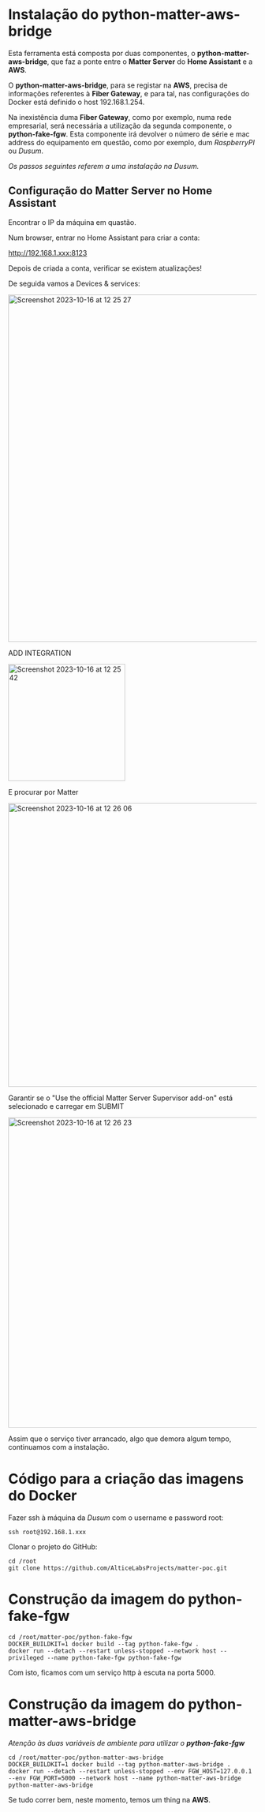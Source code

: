 # Instalação do python-matter-aws-bridge

Esta ferramenta está composta por duas componentes, o **python-matter-aws-bridge**, que faz a ponte entre o **Matter Server** do **Home Assistant** e a **AWS**.

O **python-matter-aws-bridge**, para se registar na **AWS**, precisa de informações referentes à **Fiber Gateway**, e para tal, nas configurações do Docker está definido o host 192.168.1.254.

Na inexistência duma **Fiber Gateway**, como por exemplo, numa rede empresarial, será necessária a utilização da segunda componente, o **python-fake-fgw**. Esta componente irá devolver o número de série e mac address do equipamento em questão, como por exemplo, dum *RaspberryPI* ou *Dusum*.

*Os passos seguintes referem a uma instalação na Dusum.*

## Configuração do **Matter Server** no **Home Assistant**

Encontrar o IP da máquina em quastão.

Num browser, entrar no Home Assistant para criar a conta:

http://192.168.1.xxx:8123

Depois de criada a conta, verificar se existem atualizações!

De seguida vamos a Devices & services:

<img width="704" alt="Screenshot 2023-10-16 at 12 25 27" src="https://github.com/AlticeLabsProjects/matter-poc/assets/102826168/f400bd55-3673-4bec-a3b1-f08be2b2b6db">

ADD INTEGRATION

<img width="237" alt="Screenshot 2023-10-16 at 12 25 42" src="https://github.com/AlticeLabsProjects/matter-poc/assets/102826168/89265ffb-6e17-402d-87c3-77bf33e64262">

E procurar por Matter

<img width="575" alt="Screenshot 2023-10-16 at 12 26 06" src="https://github.com/AlticeLabsProjects/matter-poc/assets/102826168/97d8dbcb-fa2d-4381-9121-bcf572daf720">

Garantir se o "Use the official Matter Server Supervisor add-on" está selecionado e carregar em SUBMIT

<img width="629" alt="Screenshot 2023-10-16 at 12 26 23" src="https://github.com/AlticeLabsProjects/matter-poc/assets/102826168/c56423bd-37b5-48af-badd-bd073e1e3f29">

Assim que o serviço tiver arrancado, algo que demora algum tempo, continuamos com a instalação.

# Código para a criação das imagens do Docker

Fazer ssh à máquina da *Dusum* com o username e password root:

```
ssh root@192.168.1.xxx
```

Clonar o projeto do GitHub:

```
cd /root
git clone https://github.com/AlticeLabsProjects/matter-poc.git
```

# Construção da imagem do **python-fake-fgw**

```
cd /root/matter-poc/python-fake-fgw
DOCKER_BUILDKIT=1 docker build --tag python-fake-fgw .
docker run --detach --restart unless-stopped --network host --privileged --name python-fake-fgw python-fake-fgw
```

Com isto, ficamos com um serviço http à escuta na porta 5000.

# Construção da imagem do **python-matter-aws-bridge**

*Atenção às duas variáveis de ambiente para utilizar o **python-fake-fgw***

```
cd /root/matter-poc/python-matter-aws-bridge
DOCKER_BUILDKIT=1 docker build --tag python-matter-aws-bridge .
docker run --detach --restart unless-stopped --env FGW_HOST=127.0.0.1 --env FGW_PORT=5000 --network host --name python-matter-aws-bridge python-matter-aws-bridge
```

Se tudo correr bem, neste momento, temos um thing na **AWS**.


